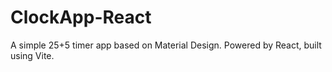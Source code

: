 # ClockApp-React
A simple 25+5 timer app based on Material Design. Powered by React, built using Vite.
